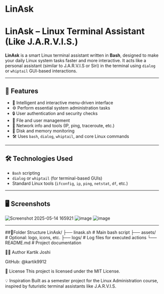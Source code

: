 # LinAsk

# LinAsk – Linux Terminal Assistant (Like J.A.R.V.I.S.)

**LinAsk** is a smart Linux terminal assistant written in **Bash**, designed to make your daily Linux system tasks faster and more interactive. It acts like a personal assistant (similar to J.A.R.V.I.S or Siri) in the terminal using `dialog` or `whiptail` GUI-based interactions.

---

## 🚀 Features

- 🧠 Intelligent and interactive menu-driven interface
- ⚙️ Perform essential system administration tasks
- 🔒 User authentication and security checks
- 📁 File and user management
- 📡 Network info and tools (IP, ping, traceroute, etc.)
- 💽 Disk and memory monitoring
- 🛠️ Uses `bash`, `dialog`, `whiptail`, and core Linux commands

---

## 🛠️ Technologies Used

- `Bash` scripting
- `dialog` or `whiptail` (for terminal-based GUIs)
- Standard Linux tools (`ifconfig`, `ip`, `ping`, `netstat`, `df`, etc.)

---

## 🖥️ Screenshots
![Screenshot 2025-05-14 165921](https://github.com/user-attachments/assets/05f5a7ae-f0ee-42ef-b492-f6fe38b218bc)
![image](https://github.com/user-attachments/assets/3162de65-f59d-4049-800a-f346ab3c2a26)
![image](https://github.com/user-attachments/assets/75df7cd1-0284-4e24-9fdf-66c8f58ed325)


---

##📁Folder Structure
LinAsk/
├── linask.sh           # Main bash script
├── assets/             # Optional: logo, icons, etc.
├── logs/               # Log files for executed actions
└── README.md           # Project documentation

👨‍💻 Author
Kartik Joshi

GitHub: @kartik9912

📜 License
This project is licensed under the MIT License.

💡 Inspiration
Built as a semester project for the Linux Administration course, inspired by futuristic terminal assistants like J.A.R.V.I.S.


